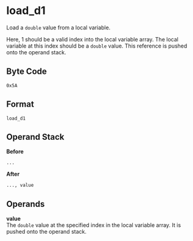 # load_d1

Load a `double` value from a local variable.

Here, 1 should be a valid index into the local variable array. The local
variable at this index should be a `double` value. This reference
is pushed onto the operand stack.

## Byte Code
```
0x5A
```

## Format
```
load_d1
```

## Operand Stack
**Before**  
```
...
```
**After**  
```
..., value
```

## Operands
**value**  
    The `double` value at the specified index in the local
    variable array. It is pushed onto the operand stack.